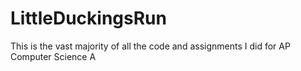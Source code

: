 # LittleDuckingsRun
 
This is the vast majority of all the code and assignments I did for AP Computer Science A
